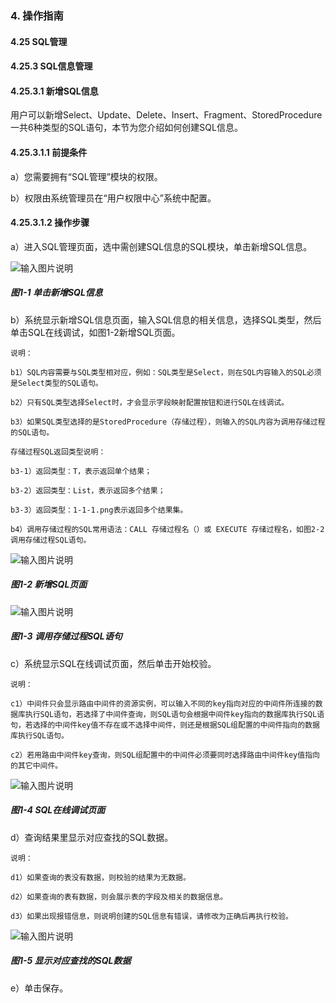 ### 4. 操作指南

#### 4.25 SQL管理

#### 4.25.3 SQL信息管理

#### 4.25.3.1 新增SQL信息

用户可以新增Select、Update、Delete、Insert、Fragment、StoredProcedure一共6种类型的SQL语句，本节为您介绍如何创建SQL信息。

#### 4.25.3.1.1 前提条件

a）您需要拥有“SQL管理”模块的权限。

b）权限由系统管理员在“用户权限中心”系统中配置。

#### 4.25.3.1.2 操作步骤

a）进入SQL管理页面，选中需创建SQL信息的SQL模块，单击新增SQL信息。

![输入图片说明](../../../../../images/SoFlu%EF%BC%88%E5%90%8E%E7%AB%AF%EF%BC%89%E5%BC%80%E5%8F%91%E5%B9%B3%E5%8F%B0/1.%20%E6%9C%80%E6%96%B0%E7%89%88%E6%9C%AC%20-%20%E6%9B%B4%E6%96%B0%E6%97%A5%E6%9C%9F%20-%202022.10.08/4.%20%E6%93%8D%E4%BD%9C%E6%8C%87%E5%8D%97/25.%20SQL%E7%AE%A1%E7%90%86/3.%20SQL%E4%BF%A1%E6%81%AF%E7%AE%A1%E7%90%86/image.png)

##### 图1-1 单击新增SQL信息

b）系统显示新增SQL信息页面，输入SQL信息的相关信息，选择SQL类型，然后单击SQL在线调试，如图1-2新增SQL页面。

```
说明：

b1）SQL内容需要与SQL类型相对应，例如：SQL类型是Select，则在SQL内容输入的SQL必须是Select类型的SQL语句。

b2）只有SQL类型选择Select时，才会显示字段映射配置按钮和进行SQL在线调试。

b3）如果SQL类型选择的是StoredProcedure（存储过程），则输入的SQL内容为调用存储过程的SQL语句。

存储过程SQL返回类型说明：

b3-1）返回类型：T，表示返回单个结果；

b3-2）返回类型：List，表示返回多个结果；

b3-3）返回类型：1-1-1.png表示返回多个结果集。

b4）调用存储过程的SQL常用语法：CALL 存储过程名（）或 EXECUTE 存储过程名，如图2-2调用存储过程SQL语句。
```

![输入图片说明](../../../../../images/SoFlu%EF%BC%88%E5%90%8E%E7%AB%AF%EF%BC%89%E5%BC%80%E5%8F%91%E5%B9%B3%E5%8F%B0/1.%20%E6%9C%80%E6%96%B0%E7%89%88%E6%9C%AC%20-%20%E6%9B%B4%E6%96%B0%E6%97%A5%E6%9C%9F%20-%202022.10.08/4.%20%E6%93%8D%E4%BD%9C%E6%8C%87%E5%8D%97/25.%20SQL%E7%AE%A1%E7%90%86/3.%20SQL%E4%BF%A1%E6%81%AF%E7%AE%A1%E7%90%86/1-2.png)

##### 图1-2 新增SQL页面

![输入图片说明](../../../../../images/SoFlu%EF%BC%88%E5%90%8E%E7%AB%AF%EF%BC%89%E5%BC%80%E5%8F%91%E5%B9%B3%E5%8F%B0/1.%20%E6%9C%80%E6%96%B0%E7%89%88%E6%9C%AC%20-%20%E6%9B%B4%E6%96%B0%E6%97%A5%E6%9C%9F%20-%202022.10.08/4.%20%E6%93%8D%E4%BD%9C%E6%8C%87%E5%8D%97/25.%20SQL%E7%AE%A1%E7%90%86/3.%20SQL%E4%BF%A1%E6%81%AF%E7%AE%A1%E7%90%86/1-3.png)

##### 图1-3 调用存储过程SQL语句

c）系统显示SQL在线调试页面，然后单击开始校验。

```
说明：

c1）中间件只会显示路由中间件的资源实例，可以输入不同的key指向对应的中间件所连接的数据库执行SQL语句，若选择了中间件查询，则SQL语句会根据中间件key指向的数据库执行SQL语句，若选择的中间件key值不存在或不选择中间件，则还是根据SQL组配置的中间件指向的数据库执行SQL语句。

c2）若用路由中间件key查询，则SQL组配置中的中间件必须要同时选择路由中间件key值指向的其它中间件。
```

![输入图片说明](../../../../../images/SoFlu%EF%BC%88%E5%90%8E%E7%AB%AF%EF%BC%89%E5%BC%80%E5%8F%91%E5%B9%B3%E5%8F%B0/1.%20%E6%9C%80%E6%96%B0%E7%89%88%E6%9C%AC%20-%20%E6%9B%B4%E6%96%B0%E6%97%A5%E6%9C%9F%20-%202022.10.08/4.%20%E6%93%8D%E4%BD%9C%E6%8C%87%E5%8D%97/25.%20SQL%E7%AE%A1%E7%90%86/3.%20SQL%E4%BF%A1%E6%81%AF%E7%AE%A1%E7%90%86/1-4.png)

##### 图1-4 SQL在线调试页面

d）查询结果里显示对应查找的SQL数据。

```
说明：

d1）如果查询的表没有数据，则校验的结果为无数据。

d2）如果查询的表有数据，则会展示表的字段及相关的数据信息。

d3）如果出现报错信息，则说明创建的SQL信息有错误，请修改为正确后再执行校验。
```

![输入图片说明](../../../../../images/SoFlu%EF%BC%88%E5%90%8E%E7%AB%AF%EF%BC%89%E5%BC%80%E5%8F%91%E5%B9%B3%E5%8F%B0/1.%20%E6%9C%80%E6%96%B0%E7%89%88%E6%9C%AC%20-%20%E6%9B%B4%E6%96%B0%E6%97%A5%E6%9C%9F%20-%202022.10.08/4.%20%E6%93%8D%E4%BD%9C%E6%8C%87%E5%8D%97/25.%20SQL%E7%AE%A1%E7%90%86/3.%20SQL%E4%BF%A1%E6%81%AF%E7%AE%A1%E7%90%86/1-5.png)

##### 图1-5 显示对应查找的SQL数据

e）单击保存。

